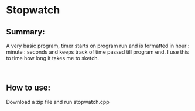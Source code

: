# Stopwatch
## Summary:
<p>A very basic program, timer starts on program run and is formatted in hour : minute : seconds and keeps track of time passed till program end. I use this to time how long it takes me to sketch.  </p><br>

## How to use:
<p>Download a zip file and run stopwatch.cpp</p>
